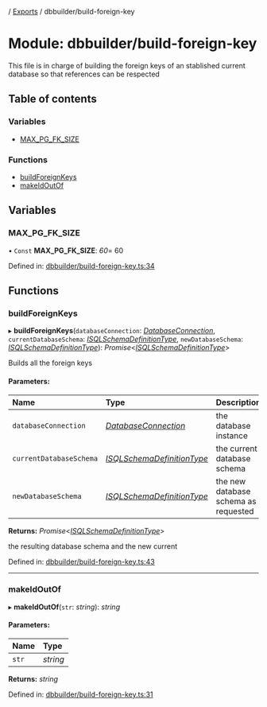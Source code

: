 [](../README.md) / [Exports](../modules.md) / dbbuilder/build-foreign-key

# Module: dbbuilder/build-foreign-key

This file is in charge of building the foreign keys of an stablished current database
so that references can be respected

## Table of contents

### Variables

- [MAX\_PG\_FK\_SIZE](dbbuilder_build_foreign_key.md#max_pg_fk_size)

### Functions

- [buildForeignKeys](dbbuilder_build_foreign_key.md#buildforeignkeys)
- [makeIdOutOf](dbbuilder_build_foreign_key.md#makeidoutof)

## Variables

### MAX\_PG\_FK\_SIZE

• `Const` **MAX\_PG\_FK\_SIZE**: *60*= 60

Defined in: [dbbuilder/build-foreign-key.ts:34](https://github.com/onzag/itemize/blob/3efa2a4a/dbbuilder/build-foreign-key.ts#L34)

## Functions

### buildForeignKeys

▸ **buildForeignKeys**(`databaseConnection`: [*DatabaseConnection*](../classes/database.databaseconnection.md), `currentDatabaseSchema`: [*ISQLSchemaDefinitionType*](../interfaces/base_root_sql.isqlschemadefinitiontype.md), `newDatabaseSchema`: [*ISQLSchemaDefinitionType*](../interfaces/base_root_sql.isqlschemadefinitiontype.md)): *Promise*<[*ISQLSchemaDefinitionType*](../interfaces/base_root_sql.isqlschemadefinitiontype.md)\>

Builds all the foreign keys

#### Parameters:

Name | Type | Description |
:------ | :------ | :------ |
`databaseConnection` | [*DatabaseConnection*](../classes/database.databaseconnection.md) | the database instance   |
`currentDatabaseSchema` | [*ISQLSchemaDefinitionType*](../interfaces/base_root_sql.isqlschemadefinitiontype.md) | the current database schema   |
`newDatabaseSchema` | [*ISQLSchemaDefinitionType*](../interfaces/base_root_sql.isqlschemadefinitiontype.md) | the new database schema as requested   |

**Returns:** *Promise*<[*ISQLSchemaDefinitionType*](../interfaces/base_root_sql.isqlschemadefinitiontype.md)\>

the resulting database schema and the new current

Defined in: [dbbuilder/build-foreign-key.ts:43](https://github.com/onzag/itemize/blob/3efa2a4a/dbbuilder/build-foreign-key.ts#L43)

___

### makeIdOutOf

▸ **makeIdOutOf**(`str`: *string*): *string*

#### Parameters:

Name | Type |
:------ | :------ |
`str` | *string* |

**Returns:** *string*

Defined in: [dbbuilder/build-foreign-key.ts:31](https://github.com/onzag/itemize/blob/3efa2a4a/dbbuilder/build-foreign-key.ts#L31)

